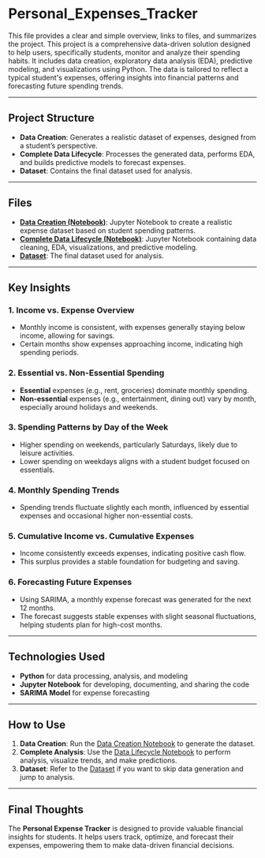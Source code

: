 # Personal_Expenses_Tracker
This file provides a clear and simple overview, links to files, and summarizes the project.
This project is a comprehensive data-driven solution designed to help users, specifically students, monitor and analyze their spending habits. It includes data creation, exploratory data analysis (EDA), predictive modeling, and visualizations using Python. The data is tailored to reflect a typical student's expenses, offering insights into financial patterns and forecasting future spending trends.

---

## Project Structure

- **Data Creation**: Generates a realistic dataset of expenses, designed from a student’s perspective.
- **Complete Data Lifecycle**: Processes the generated data, performs EDA, and builds predictive models to forecast expenses.
- **Dataset**: Contains the final dataset used for analysis.

---

## Files

- **[Data Creation (Notebook)](./Python/data_creation.ipynb)**: Jupyter Notebook to create a realistic expense dataset based on student spending patterns.
- **[Complete Data Lifecycle (Notebook)](./Python/data_lifecycle.ipynb)**: Jupyter Notebook containing data cleaning, EDA, visualizations, and predictive modeling.
- **[Dataset](./Python/dataset.csv)**: The final dataset used for analysis.

---

## Key Insights

### 1. Income vs. Expense Overview
   - Monthly income is consistent, with expenses generally staying below income, allowing for savings.
   - Certain months show expenses approaching income, indicating high spending periods.

### 2. Essential vs. Non-Essential Spending
   - **Essential** expenses (e.g., rent, groceries) dominate monthly spending.
   - **Non-essential** expenses (e.g., entertainment, dining out) vary by month, especially around holidays and weekends.

### 3. Spending Patterns by Day of the Week
   - Higher spending on weekends, particularly Saturdays, likely due to leisure activities.
   - Lower spending on weekdays aligns with a student budget focused on essentials.

### 4. Monthly Spending Trends
   - Spending trends fluctuate slightly each month, influenced by essential expenses and occasional higher non-essential costs.

### 5. Cumulative Income vs. Cumulative Expenses
   - Income consistently exceeds expenses, indicating positive cash flow.
   - This surplus provides a stable foundation for budgeting and saving.

### 6. Forecasting Future Expenses
   - Using SARIMA, a monthly expense forecast was generated for the next 12 months.
   - The forecast suggests stable expenses with slight seasonal fluctuations, helping students plan for high-cost months.

---

## Technologies Used

- **Python** for data processing, analysis, and modeling
- **Jupyter Notebook** for developing, documenting, and sharing the code
- **SARIMA Model** for expense forecasting

---

## How to Use

1. **Data Creation**: Run the [Data Creation Notebook](./Python/data_creation.ipynb) to generate the dataset.
2. **Complete Analysis**: Use the [Data Lifecycle Notebook](./Python/data_lifecycle.ipynb) to perform analysis, visualize trends, and make predictions.
3. **Dataset**: Refer to the [Dataset](./Python/dataset.csv) if you want to skip data generation and jump to analysis.

---

## Final Thoughts

The **Personal Expense Tracker** is designed to provide valuable financial insights for students. It helps users track, optimize, and forecast their expenses, empowering them to make data-driven financial decisions.
